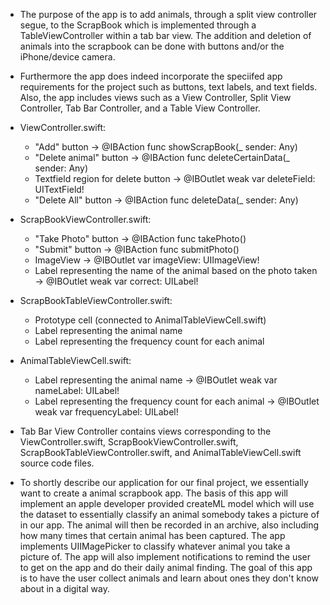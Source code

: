 - The purpose of the app is to add animals, through a split view controller segue, to the ScrapBook which is implemented through a TableViewController within a tab bar view. The addition and deletion of animals into the scrapbook can be done with buttons and/or the iPhone/device camera.

- Furthermore the app does indeed incorporate the speciifed app requirements for the project such as buttons, text labels, and text fields. Also, the app includes views such as a View Controller, Split View Controller, Tab Bar Controller, and a Table View Controller.

- ViewController.swift:
    - "Add" button -> @IBAction func showScrapBook(_ sender: Any)
    - "Delete animal" button ->  @IBAction func deleteCertainData(_ sender: Any)
    - Textfield region for delete button -> @IBOutlet weak var deleteField: UITextField!
    - "Delete All" button -> @IBAction func deleteData(_ sender: Any)

- ScrapBookViewController.swift:
    - "Take Photo" button -> @IBAction func takePhoto()
    - "Submit" button -> @IBAction func submitPhoto()
    - ImageView -> @IBOutlet var imageView: UIImageView!
    - Label representing the name of the animal based on the photo taken -> @IBOutlet weak var correct: UILabel!

- ScrapBookTableViewController.swift:
    - Prototype cell (connected to AnimalTableViewCell.swift)
    - Label representing the animal name
    - Label representing the frequency count for each animal

- AnimalTableViewCell.swift:
    - Label representing the animal name -> @IBOutlet weak var nameLabel: UILabel!
    - Label representing the frequency count for each animal -> @IBOutlet weak var frequencyLabel: UILabel!
    
- Tab Bar View Controller contains views corresponding to the ViewController.swift, ScrapBookViewController.swift, ScrapBookTableViewController.swift, and AnimalTableViewCell.swift source code files.

- To shortly describe our application for our final project, we essentially want to create a animal scrapbook app. The basis of this app will implement an apple developer provided createML model which will use the dataset to essentially classify an animal somebody takes a picture of in our app. The animal will then be recorded in an archive, also including how many times that certain animal has been captured. The app implements UIIMagePicker to classify whatever animal you take a picture of. The app will also implement notifications to remind the user to get on the app and do their daily animal finding. The goal of this app is to have the user collect animals and learn about ones they don't know about in a digital way.